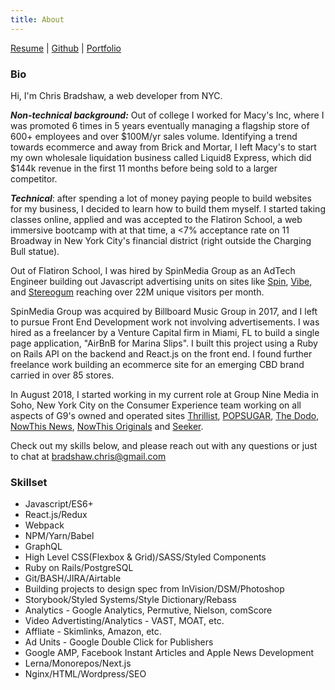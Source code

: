 ```yaml
---
title: About
---
```


[Resume](https://drive.google.com/open?id=1Ab7ZvsIhtrPPJpLXFBpMQu8xhkttwAUN) |
[Github](https://github.com/chrisbradshaw) |
[Portfolio](https://www.chrisbradshaw.net/starters/)

### Bio

Hi, I'm Chris Bradshaw, a web developer from NYC.

**_Non-technical background:_** Out of college I worked for Macy's Inc, where I was promoted 6 times in 5 years eventually managing a flagship store of 600+ employees and over $100M/yr sales volume. Identifying a trend towards ecommerce and away from Brick and Mortar, I left Macy's to start my own wholesale liquidation business called Liquid8 Express, which did $144k revenue in the first 11 months before being sold to a larger competitor.

**_Technical_**: after spending a lot of money paying people to build websites for my business, I decided to learn how to build them myself. I started taking classes online, applied and was accepted to the Flatiron School, a web immersive bootcamp with at that time, a <7% acceptance rate on 11 Broadway in New York City's financial district (right outside the Charging Bull statue).

Out of Flatiron School, I was hired by SpinMedia Group as an AdTech Engineer building out Javascript advertising units on sites like [Spin](https://www.spin.com), [Vibe](https://www.vibe.com), and [Stereogum](https://www.stereogum.com) reaching over 22M unique visitors per month.

SpinMedia Group was acquired by Billboard Music Group in 2017, and I left to pursue Front End Development work not involving advertisements. I was hired as a freelancer by a Venture Capital firm in Miami, FL to build a single page application, "AirBnB for Marina Slips". I built this project using a Ruby on Rails API on the backend and React.js on the front end. I found further freelance work building an ecommerce site for an emerging CBD brand carried in over 85 stores.

In August 2018, I started working in my current role at Group Nine Media in Soho, New York City on the Consumer Experience team working on all aspects of G9's owned and operated sites [Thrillist](https://www.thrillist.com), [POPSUGAR](https://www.popsugar.com), [The Dodo](https://www.thedodo.com), [NowThis News](https://www.nowthisnews.com), [NowThis Originals](https://www.nowthisoriginals.com) and [Seeker](https://www.seeker.com).

Check out my skills below, and please reach out with any questions or just to chat at [bradshaw.chris@gmail.com](mailto:bradshaw.chris@gmail.com)

### Skillset

- Javascript/ES6+
- React.js/Redux
- Webpack
- NPM/Yarn/Babel
- GraphQL
- High Level CSS(Flexbox & Grid)/SASS/Styled Components
- Ruby on Rails/PostgreSQL
- Git/BASH/JIRA/Airtable
- Building projects to design spec from InVision/DSM/Photoshop
- Storybook/Styled Systems/Style Dictionary/Rebass
- Analytics - Google Analytics, Permutive, Nielson, comScore
- Video Advertisting/Analytics - VAST, MOAT, etc.
- Affliate - Skimlinks, Amazon, etc.
- Ad Units - Google Double Click for Publishers
- Google AMP, Facebook Instant Articles and Apple News Development
- Lerna/Monorepos/Next.js
- Nginx/HTML/Wordpress/SEO
